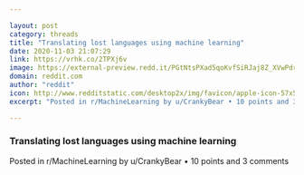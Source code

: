 ```yaml
---

layout: post
category: threads
title: "Translating lost languages using machine learning"
date: 2020-11-03 21:07:29
link: https://vrhk.co/2TPXj6v
image: https://external-preview.redd.it/PGtNtsPXad5qoKvfSiRJaj8Z_XVwPdrOPvxYJO4hG_c.jpg?width=1000&height=523.560209424&auto=webp&crop=1000:523.560209424,smart&s=9e23ae08f003e4d703c0b62afaa05043fa783f12
domain: reddit.com
author: "reddit"
icon: http://www.redditstatic.com/desktop2x/img/favicon/apple-icon-57x57.png
excerpt: "Posted in r/MachineLearning by u/CrankyBear • 10 points and 3 comments"

---
```


### Translating lost languages using machine learning

Posted in r/MachineLearning by u/CrankyBear • 10 points and 3 comments